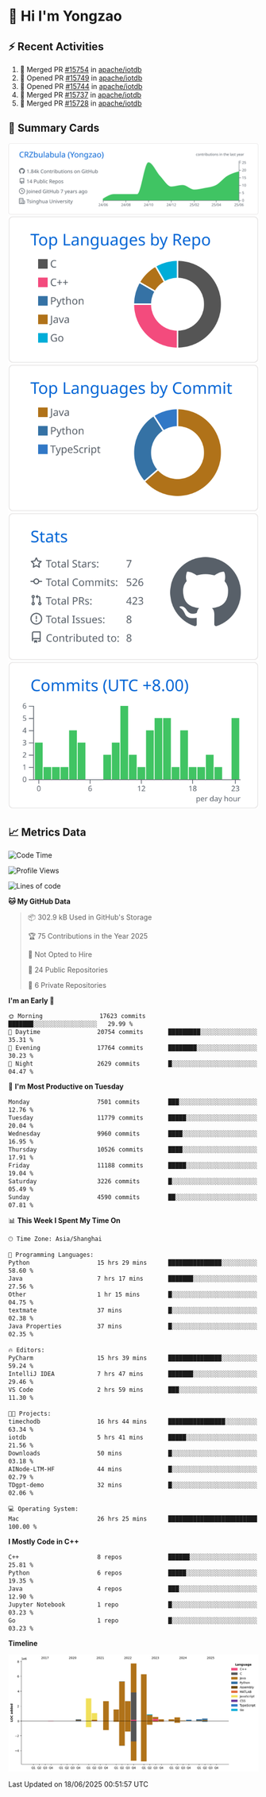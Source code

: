 # 👋 Hi I'm Yongzao

## ⚡ Recent Activities
<!--START_SECTION:activity-->
1. 🎉 Merged PR [#15754](https://github.com/apache/iotdb/pull/15754) in [apache/iotdb](https://github.com/apache/iotdb)
2. 💪 Opened PR [#15749](https://github.com/apache/iotdb/pull/15749) in [apache/iotdb](https://github.com/apache/iotdb)
3. 💪 Opened PR [#15744](https://github.com/apache/iotdb/pull/15744) in [apache/iotdb](https://github.com/apache/iotdb)
4. 🎉 Merged PR [#15737](https://github.com/apache/iotdb/pull/15737) in [apache/iotdb](https://github.com/apache/iotdb)
5. 🎉 Merged PR [#15728](https://github.com/apache/iotdb/pull/15728) in [apache/iotdb](https://github.com/apache/iotdb)
<!--END_SECTION:activity-->

## 🎑 Summary Cards

[![](https://raw.githubusercontent.com/CRZbulabula/CRZbulabula/main/profile-summary-card-output/github/0-profile-details.svg)](https://github.com/vn7n24fzkq/github-profile-summary-cards)
[![](https://raw.githubusercontent.com/CRZbulabula/CRZbulabula/main/profile-summary-card-output/github/1-repos-per-language.svg)](https://github.com/vn7n24fzkq/github-profile-summary-cards) [![](https://raw.githubusercontent.com/CRZbulabula/CRZbulabula/main/profile-summary-card-output/github/2-most-commit-language.svg)](https://github.com/vn7n24fzkq/github-profile-summary-cards)
[![](https://raw.githubusercontent.com/CRZbulabula/CRZbulabula/main/profile-summary-card-output/github/3-stats.svg)](https://github.com/vn7n24fzkq/github-profile-summary-cards) [![](https://raw.githubusercontent.com/CRZbulabula/CRZbulabula/main/profile-summary-card-output/github/4-productive-time.svg)](https://github.com/vn7n24fzkq/github-profile-summary-cards)

## 📈 Metrics Data

<!--START_SECTION:waka-->
![Code Time](http://img.shields.io/badge/Code%20Time-937%20hrs%2036%20mins-blue)

![Profile Views](http://img.shields.io/badge/Profile%20Views-0-blue)

![Lines of code](https://img.shields.io/badge/From%20Hello%20World%20I%27ve%20Written-33.3%20million%20lines%20of%20code-blue)

**🐱 My GitHub Data** 

> 📦 302.9 kB Used in GitHub's Storage 
 > 
> 🏆 75 Contributions in the Year 2025
 > 
> 🚫 Not Opted to Hire
 > 
> 📜 24 Public Repositories 
 > 
> 🔑 6 Private Repositories 
 > 
**I'm an Early 🐤** 

```text
🌞 Morning                17623 commits       ███████░░░░░░░░░░░░░░░░░░   29.99 % 
🌆 Daytime                20754 commits       █████████░░░░░░░░░░░░░░░░   35.31 % 
🌃 Evening                17764 commits       ████████░░░░░░░░░░░░░░░░░   30.23 % 
🌙 Night                  2629 commits        █░░░░░░░░░░░░░░░░░░░░░░░░   04.47 % 
```
📅 **I'm Most Productive on Tuesday** 

```text
Monday                   7501 commits        ███░░░░░░░░░░░░░░░░░░░░░░   12.76 % 
Tuesday                  11779 commits       █████░░░░░░░░░░░░░░░░░░░░   20.04 % 
Wednesday                9960 commits        ████░░░░░░░░░░░░░░░░░░░░░   16.95 % 
Thursday                 10526 commits       ████░░░░░░░░░░░░░░░░░░░░░   17.91 % 
Friday                   11188 commits       █████░░░░░░░░░░░░░░░░░░░░   19.04 % 
Saturday                 3226 commits        █░░░░░░░░░░░░░░░░░░░░░░░░   05.49 % 
Sunday                   4590 commits        ██░░░░░░░░░░░░░░░░░░░░░░░   07.81 % 
```


📊 **This Week I Spent My Time On** 

```text
🕑︎ Time Zone: Asia/Shanghai

💬 Programming Languages: 
Python                   15 hrs 29 mins      ███████████████░░░░░░░░░░   58.60 % 
Java                     7 hrs 17 mins       ███████░░░░░░░░░░░░░░░░░░   27.56 % 
Other                    1 hr 15 mins        █░░░░░░░░░░░░░░░░░░░░░░░░   04.75 % 
textmate                 37 mins             █░░░░░░░░░░░░░░░░░░░░░░░░   02.38 % 
Java Properties          37 mins             █░░░░░░░░░░░░░░░░░░░░░░░░   02.35 % 

🔥 Editors: 
PyCharm                  15 hrs 39 mins      ███████████████░░░░░░░░░░   59.24 % 
IntelliJ IDEA            7 hrs 47 mins       ███████░░░░░░░░░░░░░░░░░░   29.46 % 
VS Code                  2 hrs 59 mins       ███░░░░░░░░░░░░░░░░░░░░░░   11.30 % 

🐱‍💻 Projects: 
timechodb                16 hrs 44 mins      ████████████████░░░░░░░░░   63.34 % 
iotdb                    5 hrs 41 mins       █████░░░░░░░░░░░░░░░░░░░░   21.56 % 
Downloads                50 mins             █░░░░░░░░░░░░░░░░░░░░░░░░   03.18 % 
AINode-LTM-HF            44 mins             █░░░░░░░░░░░░░░░░░░░░░░░░   02.79 % 
TDgpt-demo               32 mins             █░░░░░░░░░░░░░░░░░░░░░░░░   02.06 % 

💻 Operating System: 
Mac                      26 hrs 25 mins      █████████████████████████   100.00 % 
```

**I Mostly Code in C++** 

```text
C++                      8 repos             ██████░░░░░░░░░░░░░░░░░░░   25.81 % 
Python                   6 repos             █████░░░░░░░░░░░░░░░░░░░░   19.35 % 
Java                     4 repos             ███░░░░░░░░░░░░░░░░░░░░░░   12.90 % 
Jupyter Notebook         1 repo              █░░░░░░░░░░░░░░░░░░░░░░░░   03.23 % 
Go                       1 repo              █░░░░░░░░░░░░░░░░░░░░░░░░   03.23 % 
```



**Timeline**

![Lines of Code chart](https://raw.githubusercontent.com/CRZbulabula/CRZbulabula/main/assets/bar_graph.png)


 Last Updated on 18/06/2025 00:51:57 UTC
<!--END_SECTION:waka-->

